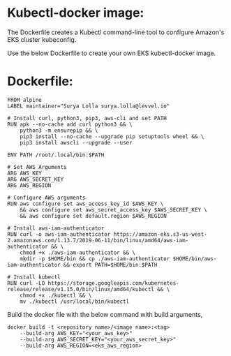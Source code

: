 # Kubectl-docker image:

The Dockerfile creates a Kubectl command-line tool to configure Amazon's EKS cluster kubeconfig.

Use the below Dockerfile to create your own EKS kubectl-docker image.

# Dockerfile:
```
FROM alpine
LABEL maintainer="Surya Lolla surya.lolla@levvel.io"  

# Install curl, python3, pip3, aws-cli and set PATH
RUN apk --no-cache add curl python3 && \
    python3 -m ensurepip && \
    pip3 install --no-cache --upgrade pip setuptools wheel && \
    pip3 install awscli --upgrade --user

ENV PATH /root/.local/bin:$PATH

# Set AWS Arguments
ARG AWS_KEY
ARG AWS_SECRET_KEY
ARG AWS_REGION

# Configure AWS arguments
RUN aws configure set aws_access_key_id $AWS_KEY \
    && aws configure set aws_secret_access_key $AWS_SECRET_KEY \
    && aws configure set default.region $AWS_REGION

# Install aws-iam-authenticator
RUN curl -o aws-iam-authenticator https://amazon-eks.s3-us-west-2.amazonaws.com/1.13.7/2019-06-11/bin/linux/amd64/aws-iam-authenticator && \
    chmod +x ./aws-iam-authenticator && \
    mkdir -p $HOME/bin && cp ./aws-iam-authenticator $HOME/bin/aws-iam-authenticator && export PATH=$HOME/bin:$PATH

# Install kubectl
RUN curl -LO https://storage.googleapis.com/kubernetes-release/release/v1.15.0/bin/linux/amd64/kubectl && \
    chmod +x ./kubectl && \
    mv ./kubectl /usr/local/bin/kubectl
```

Build the docker file with the below command with build arguments,
```
docker build -t <repository name>/<image name>:<tag>
    --build-arg AWS_KEY="<your_aws_key>"
    --build-arg AWS_SECRET_KEY="<your_aws_secret_key>"
    --build-arg AWS_REGION=<eks_aws_region>
```
